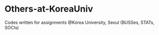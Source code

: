 # Others-at-KoreaUniv
Codes written for assignments @Korea University, Seoul (BUSSes, STATs, SOCIs)
